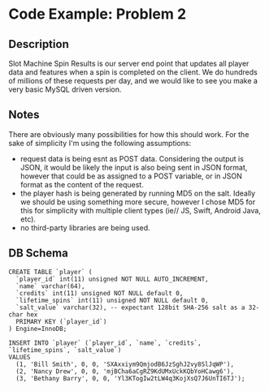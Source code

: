 # Code Example: Problem 2

## Description
Slot Machine Spin Results is our server end point that updates all player data and features when a spin is completed on the client. We do hundreds of millions of these requests per day, and we would like to see you make a very basic MySQL driven version.

## Notes
There are obviously many possibilities for how this should work. For the sake of simplicity I'm using the following assumptions:
* request data is being esnt as POST data. Considering the output is JSON, it would be likely the input is also being sent in JSON format, however that could be as assigned to a POST variable, or in JSON format as the content of the request.
* the player hash is being generated by running MD5 on the salt. Ideally we should be using something more secure, however I chose MD5 for this for simplicity with multiple client types (ie// JS, Swift, Android Java, etc).
* no third-party libraries are being used.

## DB Schema
    CREATE TABLE `player` (
      `player_id` int(11) unsigned NOT NULL AUTO_INCREMENT,
      `name` varchar(64),
      `credits` int(11) unsigned NOT NULL default 0,
      `lifetime_spins` int(11) unsigned NOT NULL default 0,
      `salt_value` varchar(32), -- expectant 128bit SHA-256 salt as a 32-char hex
      PRIMARY KEY (`player_id`)
    ) Engine=InnoDB;

    INSERT INTO `player` (`player_id`, `name`, `credits`, `lifetime_spins`, `salt_value`)
    VALUES
      (1, 'Bill Smith', 0, 0, 'SXAxxiym9QmjodB6JzSghJ2vy8SlJqWP'),
      (2, 'Nancy Drew', 0, 0, 'mjBCha6aCgRZ9KdUMxUckKQbYoHCawg6'),
      (3, 'Bethany Barry', 0, 0, 'Yl3KTogIw2tLW4q3KojXsQ7J6UnTI6TJ');


